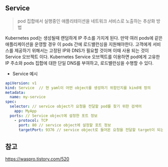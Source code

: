 ## Service

> pod 집합에서 실행중인 애플리테이션을 네트워크 서비스로 노출하는 추상화 방법

Kubernetes pod는 생성될때 랜덤하게 IP 주소를 가지게 된다. 만약 여러 pods에 같은 애플리케이션을 운영할 경우 이 pods 간에 로드밸런싱을 지원해야한다.
고객에게 서비스를 제공하기 위해서는 고정된 IP와 DNS가 필요할 것이며 이때 사용 되는 것이 Service 오브젝트 이다.
Kubernetes Service 오브젝트를 이용하면 pod에게 고유한 IP 주소와 pods 집합에 대한 단일 DNS를 부여하고, 로드밸런싱을 수행할 수 있다.


- Service 예시

```yaml
apiVersion: v1
kind: Service  // 현 yaml이 어떤 object를 생성하기 위함인지를 kind에 정의
metadata:
  name: my-service
spec:
  selector: // service object가 요청을 전달할 pod를 찾기 위한 검색어
    app: MyApp
  ports: // Service object에 설정한 포트 정보
    - protocol: TCP
      port: 80 // service object에 설정할 포트 정보 
      targetPort: 9376 // service object로 들어온 요청을 전달할 target이 되는 pod가 노출하고 있는 포트.deployment

```

## 참고
https://waspro.tistory.com/520
